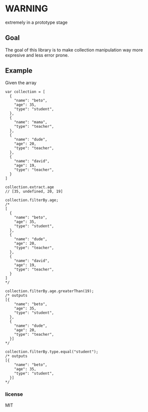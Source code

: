 # WARNING
extremely in a prototype stage

## Goal
The goal of this library is to make collection manipulation way more expresive and less error prone.


## Example 
Given the array

```
var collection = [
  {
    "name": "beto",
    "age": 35,
    "type": "student",
  },
  {
    "name": "mama",
    "type": "teacher",
  },
  {
    "name": "dude",
    "age": 20,
    "type": "teacher",
  },
  {
    "name": "david",
    "age": 19,
    "type": "teacher",
  }
]
```

```
collection.extract.age 
// [35, undefined, 20, 19]

collection.filterBy.age;
/*
[
  {
    "name": "beto",
    "age": 35,
    "type": "student",
  },
  {
    "name": "dude",
    "age": 20,
    "type": "teacher",
  },
  {
    "name": "david",
    "age": 19,
    "type": "teacher",
  }
]
*/

collection.filterBy.age.greaterThan(19); 
/* outputs
[{
    "name": "beto",
    "age": 35,
    "type": "student",
  },
  {
    "name": "dude",
    "age": 20,
    "type": "teacher",
  }]
*/

collection.filterBy.type.equal("student");
/* outputs
[{
    "name": "beto",
    "age": 35,
    "type": "student",
  }]
*/
```

### license
MIT